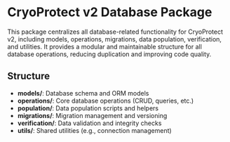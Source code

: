 # CryoProtect v2 Database Package

This package centralizes all database-related functionality for CryoProtect v2, including models, operations, migrations, data population, verification, and utilities. It provides a modular and maintainable structure for all database operations, reducing duplication and improving code quality.

## Structure

- **models/**: Database schema and ORM models
- **operations/**: Core database operations (CRUD, queries, etc.)
- **population/**: Data population scripts and helpers
- **migrations/**: Migration management and versioning
- **verification/**: Data validation and integrity checks
- **utils/**: Shared utilities (e.g., connection management)